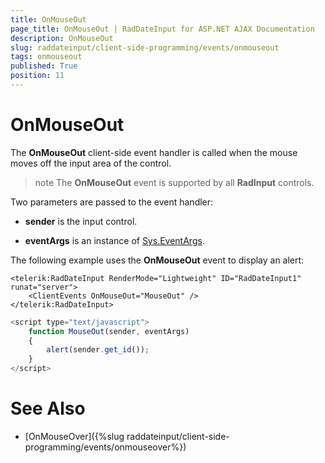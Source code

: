```yaml
---
title: OnMouseOut
page_title: OnMouseOut | RadDateInput for ASP.NET AJAX Documentation
description: OnMouseOut
slug: raddateinput/client-side-programming/events/onmouseout
tags: onmouseout
published: True
position: 11
---
```


# OnMouseOut





The **OnMouseOut** client-side event handler is called when the mouse moves off the input area of the control.

>note The **OnMouseOut** event is supported by all **RadInput** controls.
>


Two parameters are passed to the event handler:

* **sender** is the input control.

* **eventArgs** is an instance of [Sys.EventArgs](http://www.asp.net/AJAX/Documentation/Live/ClientReference/Sys/EventArgsClass/default.aspx).

The following example uses the **OnMouseOut** event to display an alert:

````ASPNET
<telerik:RadDateInput RenderMode="Lightweight" ID="RadDateInput1" runat="server">
	<ClientEvents OnMouseOut="MouseOut" />
</telerik:RadDateInput>
````



````JavaScript
<script type="text/javascript">
	function MouseOut(sender, eventArgs)
	{
		alert(sender.get_id());
	}
</script>
````



# See Also

 * [OnMouseOver]({%slug raddateinput/client-side-programming/events/onmouseover%})
